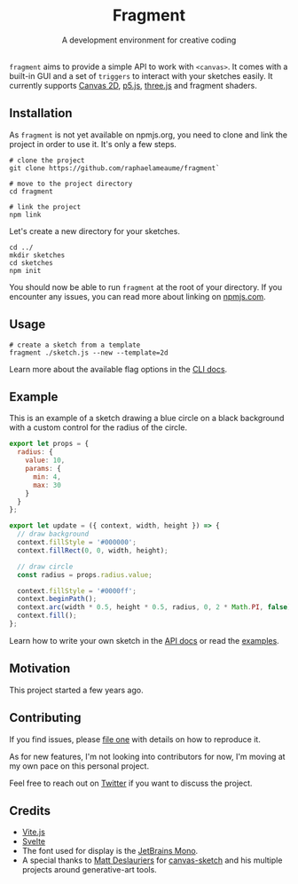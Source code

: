 <h1 align="center">Fragment</h1>
<div align="center">A development environment for creative coding</div>
<br>

`fragment` aims to provide a simple API to work with `<canvas>`. It comes with a built-in GUI and a set of `triggers` to interact with your sketches easily.
It currently supports [Canvas 2D](https://developer.mozilla.org/en-US/docs/Web/API/Canvas_API), [p5.js](https://github.com/processing/p5.js/), [three.js](https://github.com/mrdoob/three.js/) and fragment shaders.

## Installation

As `fragment` is not yet available on npmjs.org, you need to clone and link the project in order to use it. It's only a few steps.

```
# clone the project
git clone https://github.com/raphaelameaume/fragment`

# move to the project directory
cd fragment

# link the project
npm link
``` 

Let's create a new directory for your sketches.

```
cd ../
mkdir sketches
cd sketches
npm init
```

You should now be able to run `fragment` at the root of your directory. If you encounter any issues, you can read more about linking on [npmjs.com](https://docs.npmjs.com/cli/v8/commands/npm-link).

## Usage

```
# create a sketch from a template
fragment ./sketch.js --new --template=2d
```

Learn more about the available flag options in the [CLI docs](./docs/API.md#cli).

## Example

This is an example of a sketch drawing a blue circle on a black background with a custom control for the radius of the circle.

```js
export let props = {
  radius: {
    value: 10,
    params: {
      min: 4,
      max: 30
    }
  }
};

export let update = ({ context, width, height }) => {
  // draw background
  context.fillStyle = '#000000';
  context.fillRect(0, 0, width, height);

  // draw circle
  const radius = props.radius.value;

  context.fillStyle = '#0000ff';
  context.beginPath();
  context.arc(width * 0.5, height * 0.5, radius, 0, 2 * Math.PI, false);
  context.fill();
};
```

Learn how to write your own sketch in the [API docs](./docs/API.md#sketch) or read the [examples](./examples/).

## Motivation

This project started a few years ago.

## Contributing

If you find issues, please [file one](https://github.com/raphaelameaume/fragment/issues) with details on how to reproduce it.

As for new features, I'm not looking into contributors for now, I'm moving at my own pace on this personal project.

Feel free to reach out on [Twitter](https://twitter.com/raphaelameaume) if you want to discuss the project.

## Credits

- [Vite.js](https://vitejs.dev/)
- [Svelte](https://svelte.dev/)
- The font used for display is the [JetBrains Mono](https://www.jetbrains.com/lp/mono/).
- A special thanks to [Matt Deslauriers](https://www.mattdesl.com/) for [canvas-sketch](https://github.com/mattdesl/canvas-sketch) and his multiple projects around generative-art tools.
